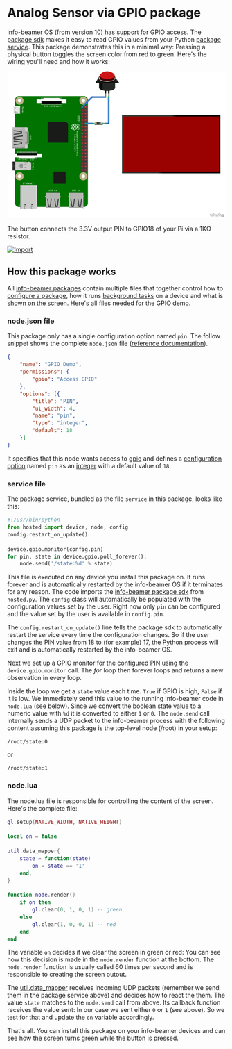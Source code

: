 # Analog Sensor via GPIO package

info-beamer OS (from version 10) has support for GPIO access. The
[package sdk](https://github.com/info-beamer/package-sdk)
makes it easy to read GPIO values from your Python
[package service](https://info-beamer.com/doc/package-services).
This package demonstrates this in a minimal way: Pressing a
physical button toggles the screen color from red to green.
Here's the wiring you'll need and how it works:

![Wiring](gpio18-button.gif)

The button connects the 3.3V output PIN to GPIO18 of your Pi
via a 1KΩ resistor.

[![Import](https://cdn.infobeamer.com/s/img/import.png)](https://info-beamer.com/use?url=https://github.com/info-beamer/package-gpio-demo)

## How this package works

All
[info-beamer packages](https://info-beamer.com/doc/building-packages)
contain multiple files that together control
how to
[configure a package](https://info-beamer.com/doc/package-reference#nodejson),
how it runs
[background tasks](https://info-beamer.com/doc/package-services)
on a device and what is
[shown on the screen](https://info-beamer.com/doc/info-beamer).
Here's all files needed for the GPIO demo.

### node.json file

This package only has a single configuration option named `pin`.
The follow snippet shows the complete
`node.json` file ([reference documentation](https://info-beamer.com/doc/package-reference#nodejson)).

```json
{
    "name": "GPIO Demo",
    "permissions": {
        "gpio": "Access GPIO"
    },
    "options": [{
        "title": "PIN",
        "ui_width": 4,
        "name": "pin",
        "type": "integer",
        "default": 18
    }]
}
```

It specifies that this node wants access to 
[gpio](https://info-beamer.com/doc/package-reference#nodepermissions)
and defines a
[configuration option](https://info-beamer.com/doc/package-reference#options)
named `pin` as an
[integer](https://info-beamer.com/doc/package-reference#optioninteger)
with a default value of `18`.

### service file

The package service, bundled as the file `service` in this package,
looks like this:

```python
#!/usr/bin/python
from hosted import device, node, config
config.restart_on_update()

device.gpio.monitor(config.pin)
for pin, state in device.gpio.poll_forever():
    node.send('/state:%d' % state)
```

This file is executed on any device you install this package on. It
runs forever and is automatically restarted by the info-beamer OS
if it terminates for any reason.
The code imports the
[info-beamer package sdk](https://github.com/info-beamer/package-sdk)
from `hosted.py`. The `config` class will automatically be populated with
the configuration values set by the user. Right now only `pin` can be
configured and the value set by the user is available in `config.pin`.

The `config.restart_on_update()` line tells the package sdk to
automatically restart the service every time the configuration changes.
So if the user changes the PIN value from 18 to (for example) 17, the
Python process will exit and is automatically restarted by the
info-beamer OS.

Next we set up a GPIO monitor for the configured PIN using the
`device.gpio.monitor` call. The _for_ loop then forever loops and
returns a new observation in every loop.

Inside the loop we get a `state` value each time. `True` if GPIO is
high, `False` if it is low. We immediately send this value to the
running info-beamer code in `node.lua` (see below). Since we convert
the boolean state value to a numeric value with `%d` it is converted
to either `1` or `0`. The `node.send` call internally sends a UDP packet
to the info-beamer process with the following content assuming this
package is the top-level node (/root) in your setup:

```
/root/state:0
```
or
```
/root/state:1
```

### node.lua

The node.lua file is responsible for controlling the content of the screen.
Here's the complete file:

```lua
gl.setup(NATIVE_WIDTH, NATIVE_HEIGHT)

local on = false

util.data_mapper{
    state = function(state)
        on = state == '1'
    end,
}

function node.render()
    if on then
        gl.clear(0, 1, 0, 1) -- green
    else
        gl.clear(1, 0, 0, 1) -- red
    end
end
```

The variable `on` decides if we clear the screen in green or red: You can see
how this decision is made in the `node.render` function at the bottom. The
`node.render` function is usually called 60 times per second and is responsible to
creating the screen outout.

The [util.data_mapper](https://info-beamer.com/doc/info-beamer#utildatamapperroutingtable)
receives incoming UDP packets (remember we send them in the package service above)
and decides how to react the them. The value `state` matches to the `node.send` call
from above. Its callback function receives the value sent: In our case we sent
either `0` or `1` (see above). So we test for that and update the `on` variable accordingly.

That's all. You can install this package on your info-beamer devices and can see how
the screen turns green while the button is pressed.
